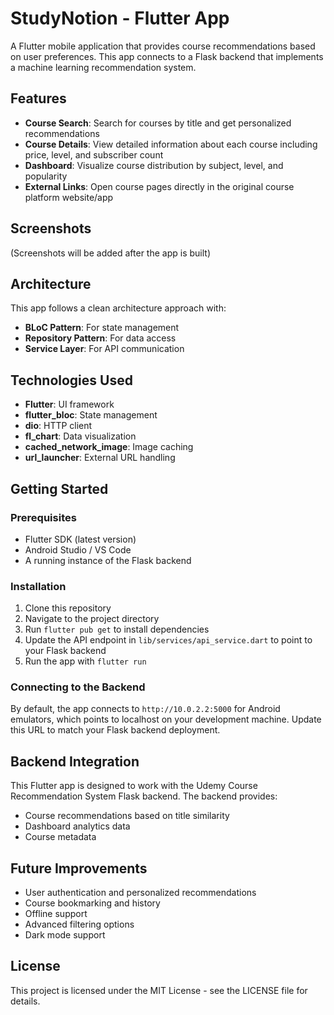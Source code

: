 # StudyNotion - Flutter App

A Flutter mobile application that provides course recommendations based on user preferences. This app connects to a Flask backend that implements a machine learning recommendation system.

## Features

- **Course Search**: Search for courses by title and get personalized recommendations
- **Course Details**: View detailed information about each course including price, level, and subscriber count
- **Dashboard**: Visualize course distribution by subject, level, and popularity
- **External Links**: Open course pages directly in the original course platform website/app

## Screenshots

(Screenshots will be added after the app is built)

## Architecture

This app follows a clean architecture approach with:

- **BLoC Pattern**: For state management
- **Repository Pattern**: For data access
- **Service Layer**: For API communication

## Technologies Used

- **Flutter**: UI framework
- **flutter_bloc**: State management
- **dio**: HTTP client
- **fl_chart**: Data visualization
- **cached_network_image**: Image caching
- **url_launcher**: External URL handling

## Getting Started

### Prerequisites

- Flutter SDK (latest version)
- Android Studio / VS Code
- A running instance of the Flask backend

### Installation

1. Clone this repository
2. Navigate to the project directory
3. Run `flutter pub get` to install dependencies
4. Update the API endpoint in `lib/services/api_service.dart` to point to your Flask backend
5. Run the app with `flutter run`

### Connecting to the Backend

By default, the app connects to `http://10.0.2.2:5000` for Android emulators, which points to localhost on your development machine. Update this URL to match your Flask backend deployment.

## Backend Integration

This Flutter app is designed to work with the Udemy Course Recommendation System Flask backend. The backend provides:

- Course recommendations based on title similarity
- Dashboard analytics data
- Course metadata

## Future Improvements

- User authentication and personalized recommendations
- Course bookmarking and history
- Offline support
- Advanced filtering options
- Dark mode support

## License

This project is licensed under the MIT License - see the LICENSE file for details.
